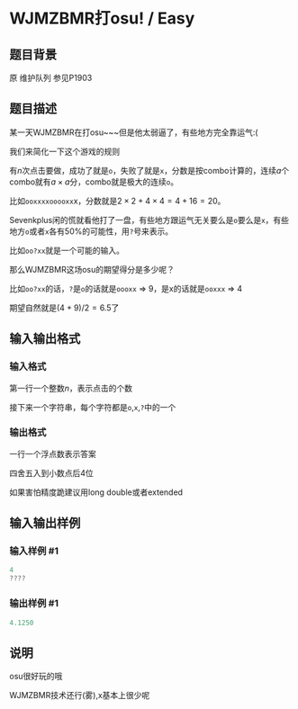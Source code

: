 # WJMZBMR打osu! / Easy

## 题目背景

原 维护队列 参见P1903

## 题目描述

某一天WJMZBMR在打osu~~~但是他太弱逼了，有些地方完全靠运气:(

我们来简化一下这个游戏的规则

有$n$次点击要做，成功了就是`o`，失败了就是`x`，分数是按combo计算的，连续$a$个combo就有$a\times a$分，combo就是极大的连续`o`。

比如`ooxxxxooooxx`x，分数就是$2 \times 2 + 4 \times 4 = 4 +16=20$。

Sevenkplus闲的慌就看他打了一盘，有些地方跟运气无关要么是`o`要么是`x`，有些地方`o`或者`x`各有50%的可能性，用`?`号来表示。

比如`oo?xx`就是一个可能的输入。

那么WJMZBMR这场osu的期望得分是多少呢？

比如`oo?xx`的话，`?`是`o`的话就是`oooxx` => 9，是x的话就是`ooxxx` => 4

期望自然就是$(4+9)/2 =6.5$了

## 输入输出格式

### 输入格式

第一行一个整数$n$，表示点击的个数

接下来一个字符串，每个字符都是`o`,`x`,`?`中的一个

### 输出格式

一行一个浮点数表示答案

四舍五入到小数点后$4$位

如果害怕精度跪建议用long double或者extended

## 输入输出样例

### 输入样例 #1

```cpp
4
????
```


### 输出样例 #1

```cpp
4.1250
```


## 说明

osu很好玩的哦

WJMZBMR技术还行(雾),x基本上很少呢

